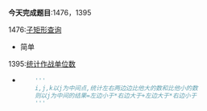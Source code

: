 **今天完成题目**:1476，1395 

1476:[子矩形查询](https://leetcode-cn.com/problems/subrectangle-queries/)

- 简单



1395:[统计作战单位数](https://leetcode-cn.com/problems/count-number-of-teams/)

- ```python
      '''
      i,j,k以j为中间点,统计左右两边边比他大的数和比他小的数
      则以j为中间的结果=左边小于*右边大于+左边大于*右边小于
      '''
  ```